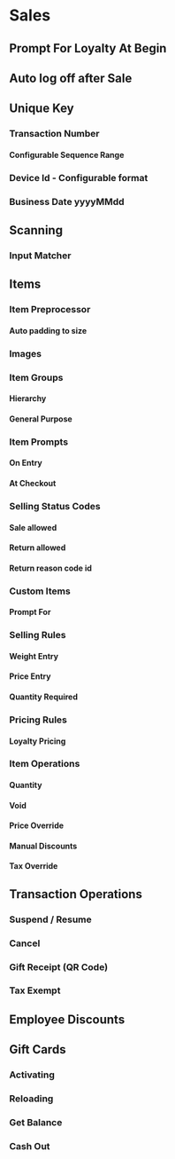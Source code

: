 # Sales

## Prompt For Loyalty At Begin

## Auto log off after Sale

## Unique Key

### Transaction Number

#### Configurable Sequence Range

### Device Id - Configurable format

### Business Date yyyyMMdd

## Scanning

### Input Matcher

## Items

### Item Preprocessor

#### Auto padding to size

### Images

### Item Groups

#### Hierarchy

#### General Purpose

### Item Prompts

#### On Entry

#### At Checkout

### Selling Status Codes

#### Sale allowed

#### Return allowed

#### Return reason code id

### Custom Items

#### Prompt For

### Selling Rules

#### Weight Entry

#### Price Entry

#### Quantity Required

### Pricing Rules

#### Loyalty Pricing

### Item Operations

#### Quantity

#### Void

#### Price Override

#### Manual Discounts

#### Tax Override

## Transaction Operations

### Suspend / Resume

### Cancel

### Gift Receipt (QR Code)

### Tax Exempt

## Employee Discounts

## Gift Cards

### Activating

### Reloading

### Get Balance

### Cash Out

